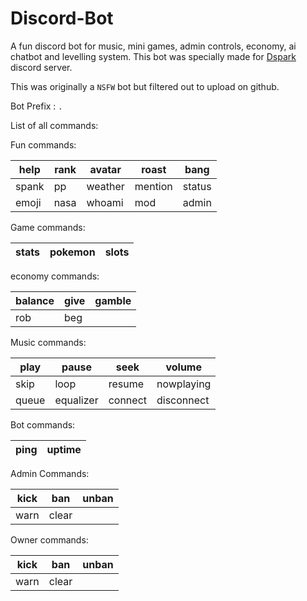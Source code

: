 # Discord-Bot

A fun discord bot for music, mini games, admin controls, economy, ai chatbot and levelling system. This bot was specially made for [Dspark](https://discord.gg/ZTDfhws57e) discord server.

This was originally a `NSFW`  bot but filtered out to upload on github. 

Bot Prefix : ` . `

List of all commands:

  Fun commands:

| help  | rank | avatar  | roast   | bang   |
|-------|------|---------|---------|--------|
| spank | pp   | weather | mention | status |
| emoji | nasa | whoami  | mod     | admin  |

  Game commands:
  
| stats | pokemon | slots |
|-------|---------|-------|

  economy commands:
 
| balance | give | gamble |
|---------|------|--------|
| rob     | beg  |        |

  Music commands:
  
 | play  | pause      | seek    | volume     |
|-------|------------|---------|------------|
| skip  | loop       | resume  | nowplaying |
| queue | equalizer  | connect | disconnect |

  Bot commands:
  
 | ping | uptime |
|------|--------|

  Admin Commands:
 
| kick | ban   | unban |
|------|-------|-------|
| warn | clear |       |

  Owner commands:
 
| kick | ban   | unban |
|------|-------|-------|
| warn | clear |       |




